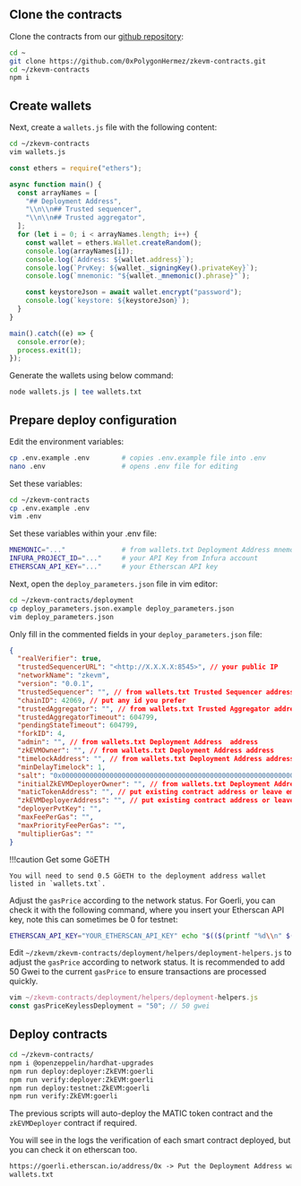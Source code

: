 ## Clone the contracts

Clone the contracts from our [github repository](https://github.com/0xPolygonHermez/zkevm-contracts):

```bash
cd ~
git clone https://github.com/0xPolygonHermez/zkevm-contracts.git
cd ~/zkevm-contracts
npm i
```

## Create wallets

Next, create a `wallets.js` file with the following content:

```bash
cd ~/zkevm-contracts
vim wallets.js
```

```js
const ethers = require("ethers");

async function main() {
  const arrayNames = [
    "## Deployment Address",
    "\\n\\n## Trusted sequencer",
    "\\n\\n## Trusted aggregator",
  ];
  for (let i = 0; i < arrayNames.length; i++) {
    const wallet = ethers.Wallet.createRandom();
    console.log(arrayNames[i]);
    console.log(`Address: ${wallet.address}`);
    console.log(`PrvKey: ${wallet._signingKey().privateKey}`);
    console.log(`mnemonic: "${wallet._mnemonic().phrase}"`);

    const keystoreJson = await wallet.encrypt("password");
    console.log(`keystore: ${keystoreJson}`);
  }
}

main().catch((e) => {
  console.error(e);
  process.exit(1);
});
```

Generate the wallets using below command:

```bash
node wallets.js | tee wallets.txt
```

## Prepare deploy configuration

Edit the environment variables:

```bash
cp .env.example .env        # copies .env.example file into .env
nano .env                   # opens .env file for editing
```

Set these variables:

```bash
cd ~/zkevm-contracts
cp .env.example .env
vim .env
```

Set these variables within your .env file:

```bash
MNEMONIC="..."              # from wallets.txt Deployment Address mnemonic
INFURA_PROJECT_ID="..."     # your API Key from Infura account
ETHERSCAN_API_KEY="..."     # your Etherscan API key
```

Next, open the `deploy_parameters.json` file in vim editor:

```bash
cd ~/zkevm-contracts/deployment
cp deploy_parameters.json.example deploy_parameters.json
vim deploy_parameters.json
```

Only fill in the commented fields in your `deploy_parameters.json` file:

```json
{
  "realVerifier": true,
  "trustedSequencerURL": "<http://X.X.X.X:8545>", // your public IP
  "networkName": "zkevm",
  "version": "0.0.1",
  "trustedSequencer": "", // from wallets.txt Trusted Sequencer address
  "chainID": 42069, // put any id you prefer
  "trustedAggregator": "", // from wallets.txt Trusted Aggregator address
  "trustedAggregatorTimeout": 604799,
  "pendingStateTimeout": 604799,
  "forkID": 4,
  "admin": "", // from wallets.txt Deployment Address  address
  "zkEVMOwner": "", // from wallets.txt Deployment Address address
  "timelockAddress": "", // from wallets.txt Deployment Address address
  "minDelayTimelock": 1,
  "salt": "0x0000000000000000000000000000000000000000000000000000000000000000",
  "initialZkEVMDeployerOwner": "", // from wallets.txt Deployment Address address
  "maticTokenAddress": "", // put existing contract address or leave empty to auto-deploy a new contract
  "zkEVMDeployerAddress": "", // put existing contract address or leave empty to auto-deploy a new contract
  "deployerPvtKey": "",
  "maxFeePerGas": "",
  "maxPriorityFeePerGas": "",
  "multiplierGas": ""
}
```

!!!caution
    Get some GöETH

    You will need to send 0.5 GöETH to the deployment address wallet listed in `wallets.txt`.

Adjust the `gasPrice` according to the network status. For Goerli, you can check it with the following command, where you insert your Etherscan API key, note this can sometimes be 0 for testnet:

```bash
ETHERSCAN_API_KEY="YOUR_ETHERSCAN_API_KEY" echo "$(($(printf "%d\\n" $(curl -s "https://api-goerli.etherscan.io/api?module=proxy&action=eth_gasPrice&apikey=$ETHERSCAN_API_KEY" | jq -r .result))/1000000000)) Gwei"
```

Edit `~/zkevm/zkevm-contracts/deployment/helpers/deployment-helpers.js` to adjust the `gasPrice` according to network status. It is recommended to add 50 Gwei to the current `gasPrice` to ensure transactions are processed quickly.

```js
vim ~/zkevm-contracts/deployment/helpers/deployment-helpers.js
const gasPriceKeylessDeployment = "50"; // 50 gwei
```

## Deploy contracts

```bash
cd ~/zkevm-contracts/
npm i @openzeppelin/hardhat-upgrades
npm run deploy:deployer:ZkEVM:goerli
npm run verify:deployer:ZkEVM:goerli
npm run deploy:testnet:ZkEVM:goerli
npm run verify:ZkEVM:goerli
```

The previous scripts will auto-deploy the MATIC token contract and the `zkEVMDeployer` contract if required.

You will see in the logs the verification of each smart contract deployed, but you can check it on etherscan too.

```html
https://goerli.etherscan.io/address/0x -> Put the Deployment Address wallet from
wallets.txt
```